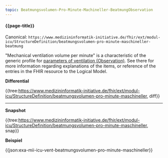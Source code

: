 ```yaml
---
topic: Beatmungsvolumen-Pro-Minute-Machineller-BeatmungObservation
---
```

#### {{page-title}}

Canonical: 
```https://www.medizininformatik-initiative.de/fhir/ext/modul-icu/StructureDefinition/beatmungsvolumen-pro-minute-maschineller-beatmung```

"Mechanical ventilation volume per minute" is a characteristic of the generic profile for [parameters of ventilation (Observation)](https://www.medizininformatik-initiative.de/fhir/ext/modul-icu/StructureDefinition/mii-parameter-von-beatmung). See there for more information regarding explanations of the items, or reference of the entries in the FHIR resource to the Logical Model.

**Differential**

{{tree:https://www.medizininformatik-initiative.de/fhir/ext/modul-icu/StructureDefinition/beatmungsvolumen-pro-minute-maschineller, diff}}

---

**Snapshot**

{{tree:https://www.medizininformatik-initiative.de/fhir/ext/modul-icu/StructureDefinition/beatmungsvolumen-pro-minute-maschineller, snap}}

**Beispiel**

{{json:exa-mii-icu-vent-beatmungsvolumen-pro-minute-maschineller}}